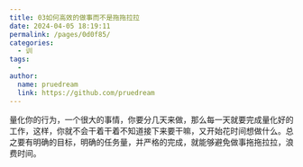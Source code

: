 ```yaml
---
title: 03如何高效的做事而不是拖拖拉拉
date: 2024-04-05 18:19:11
permalink: /pages/0d0f85/
categories:
  - 训
tags:
  - 
author: 
  name: pruedream
  link: https://github.com/pruedream
---
```

量化你的行为，一个很大的事情，你要分几天来做，那么每一天就要完成量化好的工作，这样，你就不会干着干着不知道接下来要干嘛，又开始花时间想做什么。总之要有明确的目标，明确的任务量，并严格的完成，就能够避免做事拖拖拉拉，浪费时间。